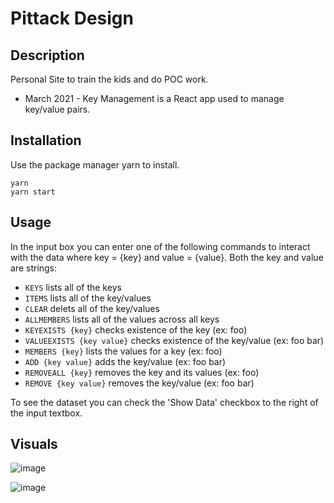 # Pittack Design

## Description
Personal Site to train the kids and do POC work.
- March 2021 - Key Management is a React app used to manage key/value pairs.

## Installation

Use the package manager yarn to install.
```
yarn
yarn start
```


## Usage

In the input box you can enter one
of the following commands to interact with the data where key = {key} and value = {value}.  Both the key and value are strings:

- `KEYS` lists all of the keys
- `ITEMS` lists all of the key/values
- `CLEAR` delets all of the key/values
- `ALLMEMBERS` lists all of the values across all keys
- `KEYEXISTS {key}` checks existence of the key (ex: foo)
- `VALUEEXISTS {key value}` checks existence of the key/value (ex: foo bar) 
- `MEMBERS {key}` lists the values for a key (ex: foo)
- `ADD {key value}` adds the key/value (ex: foo bar)
- `REMOVEALL {key}` removes the key and its values (ex: foo)
- `REMOVE {key value}` removes the key/value (ex: foo bar)

To see the dataset you can check the 'Show Data' checkbox to the right of the input textbox.


## Visuals

![image](https://user-images.githubusercontent.com/9953268/112156321-24a37b80-8bb4-11eb-8af5-bd66dfd57135.png)

![image](https://user-images.githubusercontent.com/9953268/112156521-50266600-8bb4-11eb-83d2-aeadb5ac542b.png)
